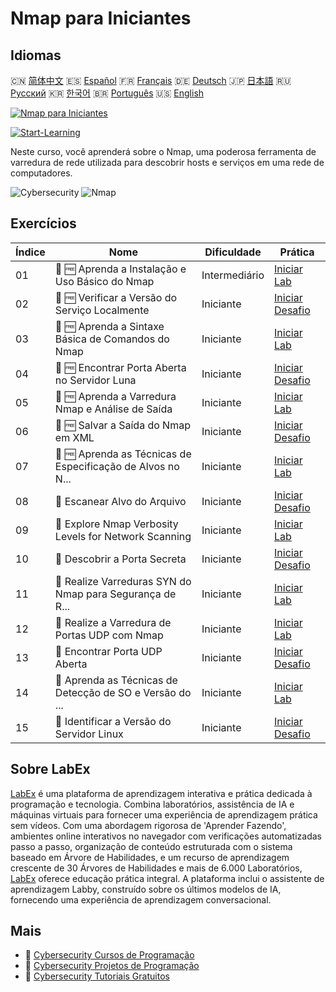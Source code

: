 # Nmap para Iniciantes

## Idiomas

🇨🇳 [简体中文](README_zh.md) 🇪🇸 [Español](README_es.md) 🇫🇷 [Français](README_fr.md) 🇩🇪 [Deutsch](README_de.md) 🇯🇵 [日本語](README_ja.md) 🇷🇺 [Русский](README_ru.md) 🇰🇷 [한국어](README_ko.md) 🇧🇷 [Português](README_pt.md) 🇺🇸 [English](README.md) 

[![Nmap para Iniciantes](https://cover-creator.labex.io/nmap-for-beginners.png?lang=pt)](https://labex.io/pt/courses/nmap-for-beginners)

[![Start-Learning](https://img.shields.io/badge/Start-Learning-whitesmoke?style=for-the-badge)](https://labex.io/pt/courses/nmap-for-beginners)

Neste curso, você aprenderá sobre o Nmap, uma poderosa ferramenta de varredura de rede utilizada para descobrir hosts e serviços em uma rede de computadores.

![Cybersecurity](https://img.shields.io/badge/Cybersecurity-whitesmoke?style=for-the-badge&logo=cybersecurity)
![Nmap](https://img.shields.io/badge/Nmap-whitesmoke?style=for-the-badge&logo=nmap)


## Exercícios

|   Índice | Nome                                                        | Dificuldade   | Prática                                                                                                                                                     |
|----------|-------------------------------------------------------------|---------------|-------------------------------------------------------------------------------------------------------------------------------------------------------------|
|       01 | 🧩 🆓 Aprenda a Instalação e Uso Básico do Nmap             | Intermediário | <a target='_blank' href='https://labex.io/pt/labs/nmap-learn-nmap-installation-and-basic-usage-415924?course=nmap-for-beginners'>Iniciar Lab</a>            |
|       02 | 🎯 🆓 Verificar a Versão do Serviço Localmente              | Iniciante     | <a target='_blank' href='https://labex.io/pt/labs/nmap-verify-service-version-locally-548693?course=nmap-for-beginners'>Iniciar Desafio</a>                 |
|       03 | 🧩 🆓 Aprenda a Sintaxe Básica de Comandos do Nmap          | Iniciante     | <a target='_blank' href='https://labex.io/pt/labs/nmap-learn-nmap-basic-command-syntax-415919?course=nmap-for-beginners'>Iniciar Lab</a>                    |
|       04 | 🎯 🆓 Encontrar Porta Aberta no Servidor Luna               | Iniciante     | <a target='_blank' href='https://labex.io/pt/labs/nmap-find-open-port-on-luna-server-548697?course=nmap-for-beginners'>Iniciar Desafio</a>                  |
|       05 | 🧩 🆓 Aprenda a Varredura Nmap e Análise de Saída           | Iniciante     | <a target='_blank' href='https://labex.io/pt/labs/nmap-learn-nmap-scanning-and-output-analysis-415926?course=nmap-for-beginners'>Iniciar Lab</a>            |
|       06 | 🎯 🆓 Salvar a Saída do Nmap em XML                         | Iniciante     | <a target='_blank' href='https://labex.io/pt/labs/nmap-save-nmap-output-to-xml-548705?course=nmap-for-beginners'>Iniciar Desafio</a>                        |
|       07 | 🧩 🆓 Aprenda as Técnicas de Especificação de Alvos no N... | Iniciante     | <a target='_blank' href='https://labex.io/pt/labs/nmap-learn-target-specification-techniques-in-nmap-415935?course=nmap-for-beginners'>Iniciar Lab</a>      |
|       08 | 🎯  Escanear Alvo do Arquivo                                | Iniciante     | <a target='_blank' href='https://labex.io/pt/labs/nmap-scan-target-from-file-548715?course=nmap-for-beginners'>Iniciar Desafio</a>                          |
|       09 | 🧩  Explore Nmap Verbosity Levels for Network Scanning      | Iniciante     | <a target='_blank' href='https://labex.io/pt/labs/nmap-explore-nmap-verbosity-levels-for-network-scanning-415939?course=nmap-for-beginners'>Iniciar Lab</a> |
|       10 | 🎯  Descobrir a Porta Secreta                               | Iniciante     | <a target='_blank' href='https://labex.io/pt/labs/nmap-uncover-the-secret-port-548724?course=nmap-for-beginners'>Iniciar Desafio</a>                        |
|       11 | 🧩  Realize Varreduras SYN do Nmap para Segurança de R...   | Iniciante     | <a target='_blank' href='https://labex.io/pt/labs/nmap-conduct-nmap-syn-scans-for-network-security-415934?course=nmap-for-beginners'>Iniciar Lab</a>        |
|       12 | 🧩  Realize a Varredura de Portas UDP com Nmap              | Iniciante     | <a target='_blank' href='https://labex.io/pt/labs/nmap-perform-udp-port-scanning-with-nmap-415938?course=nmap-for-beginners'>Iniciar Lab</a>                |
|       13 | 🎯  Encontrar Porta UDP Aberta                              | Iniciante     | <a target='_blank' href='https://labex.io/pt/labs/nmap-find-open-udp-port-548746?course=nmap-for-beginners'>Iniciar Desafio</a>                             |
|       14 | 🧩  Aprenda as Técnicas de Detecção de SO e Versão do ...   | Iniciante     | <a target='_blank' href='https://labex.io/pt/labs/nmap-learn-nmap-os-and-version-detection-techniques-415925?course=nmap-for-beginners'>Iniciar Lab</a>     |
|       15 | 🎯  Identificar a Versão do Servidor Linux                  | Iniciante     | <a target='_blank' href='https://labex.io/pt/labs/nmap-identify-linux-server-version-548747?course=nmap-for-beginners'>Iniciar Desafio</a>                  |

## Sobre LabEx

[LabEx](https://labex.io) é uma plataforma de aprendizagem interativa e prática dedicada à programação e tecnologia. Combina laboratórios, assistência de IA e máquinas virtuais para fornecer uma experiência de aprendizagem prática sem vídeos. Com uma abordagem rigorosa de 'Aprender Fazendo', ambientes online interativos no navegador com verificações automatizadas passo a passo, organização de conteúdo estruturada com o sistema baseado em Árvore de Habilidades, e um recurso de aprendizagem crescente de 30 Árvores de Habilidades e mais de 6.000 Laboratórios, [LabEx](https://labex.io) oferece educação prática integral. A plataforma inclui o assistente de aprendizagem Labby, construído sobre os últimos modelos de IA, fornecendo uma experiência de aprendizagem conversacional.

## Mais

- 🔗 [Cybersecurity Cursos de Programação](https://github.com/labex-labs/awesome-programming-courses)
- 🔗 [Cybersecurity Projetos de Programação](https://github.com/labex-labs/awesome-programming-projects)
- 🔗 [Cybersecurity Tutoriais Gratuitos](https://github.com/labex-labs/cybersecurity-free-tutorials)

